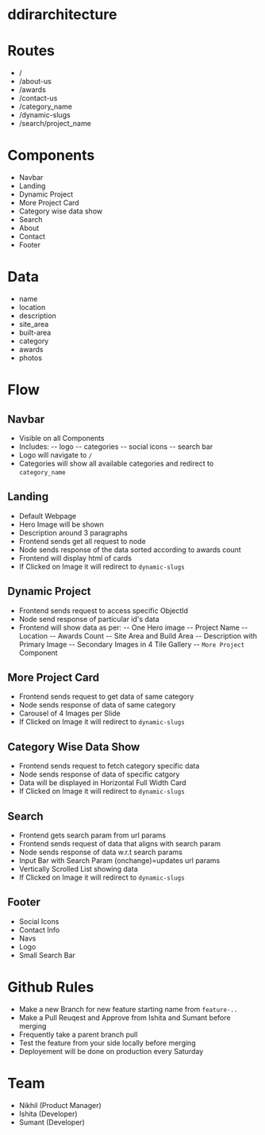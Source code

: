 # ddirarchitecture

# Routes
- /
- /about-us
- /awards
- /contact-us
- /category_name
- /dynamic-slugs
- /search/project_name

# Components
- Navbar
- Landing
- Dynamic Project
- More Project Card
- Category wise data show
- Search
- About
- Contact
- Footer

# Data
- name
- location
- description
- site_area
- built-area
- category
- awards
- photos

# Flow

## Navbar
- Visible on all Components
- Includes:
-- logo
-- categories
-- social icons
-- search bar
- Logo will navigate to `/`
- Categories will show all available categories and redirect to `category_name`

## Landing
- Default Webpage
- Hero Image will be shown
- Description around 3 paragraphs
- Frontend sends get all request to node
- Node sends response of the data sorted according to awards count
- Frontend will display html of cards 
- If Clicked on Image it will redirect to `dynamic-slugs`

## Dynamic Project
- Frontend sends request to access specific ObjectId
- Node send response of particular id's data 
- Frontend will show data as per:
-- One Hero image 
-- Project Name
-- Location
-- Awards Count
-- Site Area and Build Area
-- Description with Primary Image
-- Secondary Images in 4 Tile Gallery
-- `More Project` Component

## More Project Card
- Frontend sends request to get data of same category
- Node sends response of data of same category
- Carousel of 4 Images per Slide
- If Clicked on Image it will redirect to `dynamic-slugs`

## Category Wise Data Show
- Frontend sends request to fetch category specific data
- Node sends response of data of specific catgory
- Data will be displayed in Horizontal Full Width Card
- If Clicked on Image it will redirect to `dynamic-slugs`

## Search
- Frontend gets search param from url params
- Frontend sends request of data that aligns with search param
- Node sends response of data w.r.t search params
- Input Bar with Search Param (onchange)=updates url params
- Vertically Scrolled List showing data 
- If Clicked on Image it will redirect to `dynamic-slugs`

## Footer
- Social Icons
- Contact Info
- Navs
- Logo
- Small Search Bar

# Github Rules
- Make a new Branch for new feature starting name from `feature-..`
- Make a Pull Reuqest and Approve from Ishita and Sumant before merging
- Frequently take a parent branch pull 
- Test the feature from your side locally before merging
- Deployement will be done on production every Saturday

# Team
- Nikhil (Product Manager)
- Ishita (Developer)
- Sumant (Developer)
